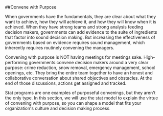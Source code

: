 ##Convene with Purpose

When governments have the fundamentals, they are clear about what they want to achieve, how they will achieve it, and how they will know when it is achieved. When they have strong teams and strong analysis feeding decision makers, governments can add evidence to the suite of ingredients that factor into sound decision making. But increasing the effectiveness of governments based on evidence requires sound management, which inherently requires routinely convening the managers.

Convening with purpose is NOT having meetings for meetings sake. High-performing governments convene decision makers around a very clear purpose: crime reduction, snow removal, emergency management, school openings, etc. They bring the entire team together to have an honest and collaborative conversation about shared objectives and obstacles. At the end of those discussions, actions get assigned and tracked.

Stat programs are one examples of purposeful convenings, but they aren't the only type. In this section, we will use the stat model to explain the virtue of convening with purpose, so you can shape a model that fits your organization's culture and decision making process. 
